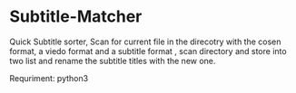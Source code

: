 # Subtitle-Matcher
Quick Subtitle sorter, Scan for current file in the direcotry with the cosen format, a viedo format and a subtitle format , scan directory and store into two list and rename the subtitle titles with the new one.

Requriment: python3
